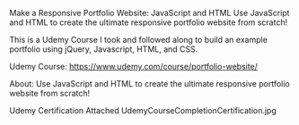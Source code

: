 Make a Responsive Portfolio Website: JavaScript and HTML
Use JavaScript and HTML to create the ultimate responsive portfolio website from scratch!


This is a Udemy Course I took and followed along to build an example portfolio using jQuery, Javascript, HTML, and CSS.


Udemy Course: https://www.udemy.com/course/portfolio-website/

About:
Use JavaScript and HTML to create the ultimate responsive portfolio website from scratch!

Udemy Certification Attached
UdemyCourseCompletionCertification.jpg
